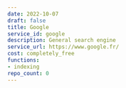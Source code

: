 ```yaml
---
date: 2022-10-07
draft: false
title: Google
service_id: google
description: General search engine
service_url: https://www.google.fr/
cost: completely_free
functions:
- indexing
repo_count: 0
---
```



